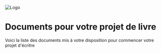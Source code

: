 
![Logo](https://www.editions-eni.fr/rsc/shared/images/logo_ENI.svg)
# Documents pour votre projet de livre

Voici la liste des documents mis à votre disposition pour commencer votre projet d'écritre

